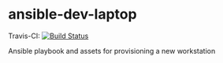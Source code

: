 # ansible-dev-laptop
Travis-CI: [![Build Status](https://travis-ci.org/pmartindev/ansible-dev-laptop.svg?branch=master)](https://travis-ci.org/pmartindev/ansible-dev-laptop)

Ansible playbook and assets for provisioning a new workstation

